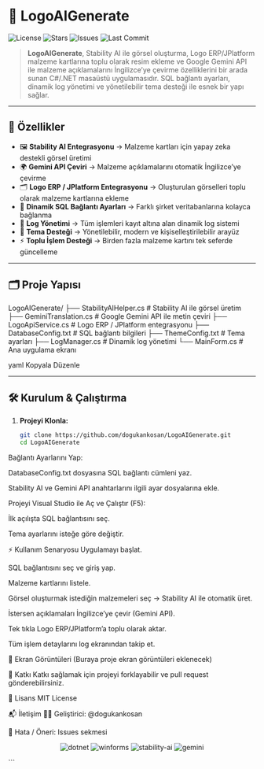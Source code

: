 # 🎨 LogoAIGenerate

![License](https://img.shields.io/github/license/dogukankosan/LogoAIGenerate)
![Stars](https://img.shields.io/github/stars/dogukankosan/LogoAIGenerate)
![Issues](https://img.shields.io/github/issues/dogukankosan/LogoAIGenerate)
![Last Commit](https://img.shields.io/github/last-commit/dogukankosan/LogoAIGenerate)

> **LogoAIGenerate**, Stability AI ile görsel oluşturma, Logo ERP/JPlatform malzeme kartlarına toplu olarak resim ekleme ve Google Gemini API ile malzeme açıklamalarını İngilizce’ye çevirme özelliklerini bir arada sunan C#/.NET masaüstü uygulamasıdır. SQL bağlantı ayarları, dinamik log yönetimi ve yönetilebilir tema desteği ile esnek bir yapı sağlar.

---

## 🚀 Özellikler

- 🖼 **Stability AI Entegrasyonu** → Malzeme kartları için yapay zeka destekli görsel üretimi  
- 🌍 **Gemini API Çeviri** → Malzeme açıklamalarını otomatik İngilizce’ye çevirme  
- 🗂 **Logo ERP / JPlatform Entegrasyonu** → Oluşturulan görselleri toplu olarak malzeme kartlarına ekleme  
- 🔌 **Dinamik SQL Bağlantı Ayarları** → Farklı şirket veritabanlarına kolayca bağlanma  
- 📝 **Log Yönetimi** → Tüm işlemleri kayıt altına alan dinamik log sistemi  
- 🎨 **Tema Desteği** → Yönetilebilir, modern ve kişiselleştirilebilir arayüz  
- ⚡ **Toplu İşlem Desteği** → Birden fazla malzeme kartını tek seferde güncelleme

---

## 🗂 Proje Yapısı

LogoAIGenerate/
├── StabilityAIHelper.cs # Stability AI ile görsel üretim
├── GeminiTranslation.cs # Google Gemini API ile metin çeviri
├── LogoApiService.cs # Logo ERP / JPlatform entegrasyonu
├── DatabaseConfig.txt # SQL bağlantı bilgileri
├── ThemeConfig.txt # Tema ayarları
├── LogManager.cs # Dinamik log yönetimi
└── MainForm.cs # Ana uygulama ekranı

yaml
Kopyala
Düzenle

---

## 🛠️ Kurulum & Çalıştırma

1. **Projeyi Klonla:**
   ```bash
   git clone https://github.com/dogukankosan/LogoAIGenerate.git
   cd LogoAIGenerate
Bağlantı Ayarlarını Yap:

DatabaseConfig.txt dosyasına SQL bağlantı cümleni yaz.

Stability AI ve Gemini API anahtarlarını ilgili ayar dosyalarına ekle.

Projeyi Visual Studio ile Aç ve Çalıştır (F5):

İlk açılışta SQL bağlantısını seç.

Tema ayarlarını isteğe göre değiştir.

⚡ Kullanım Senaryosu
Uygulamayı başlat.

SQL bağlantısını seç ve giriş yap.

Malzeme kartlarını listele.

Görsel oluşturmak istediğin malzemeleri seç → Stability AI ile otomatik üret.

İstersen açıklamaları İngilizce’ye çevir (Gemini API).

Tek tıkla Logo ERP/JPlatform’a toplu olarak aktar.

Tüm işlem detaylarını log ekranından takip et.

📸 Ekran Görüntüleri
(Buraya proje ekran görüntüleri eklenecek)

🤝 Katkı
Katkı sağlamak için projeyi forklayabilir ve pull request gönderebilirsiniz.

📄 Lisans
MIT License

📬 İletişim
👨‍💻 Geliştirici: @dogukankosan

🐞 Hata / Öneri: Issues sekmesi

<p align="center"> <img src="https://img.shields.io/badge/.NET-Framework-blue?logo=dotnet" alt="dotnet" /> <img src="https://img.shields.io/badge/Windows%20Forms-UI-lightgrey" alt="winforms" /> <img src="https://img.shields.io/badge/AI-StabilityAI-yellow" alt="stability-ai" /> <img src="https://img.shields.io/badge/Translate-Gemini-orange" alt="gemini" /> </p> ```
